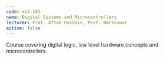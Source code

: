 ```yaml
---
code: ec2.101
name: Digital Systems and Microcontrollers
lecturer: Prof. Aftab Hussain, Prof. Harikumar 
active: false
---
```


Course covering digital logic, low level hardware concepts and microcontrollers.
